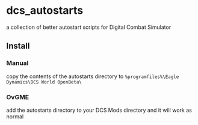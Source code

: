 # dcs_autostarts
a collection of better autostart scripts for Digital Combat Simulator

## Install
### Manual
copy the contents of the autostarts directory to `%programfiles%\Eagle Dynamics\DCS World OpenBeta\`

### OvGME
add the autostarts directory to your DCS Mods directory and it will work as normal
